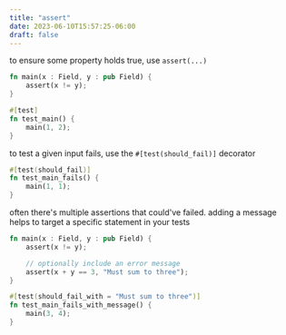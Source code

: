 ```yaml
---
title: "assert"
date: 2023-06-10T15:57:25-06:00
draft: false
---
```


to ensure some property holds true, use `assert(...)`

```rust {.codebox}
fn main(x : Field, y : pub Field) {
    assert(x != y);
}

#[test]
fn test_main() {
    main(1, 2);
}
```

to test a given input fails, use the `#[test(should_fail)]` decorator

```rust {.codebox}
#[test(should_fail)]
fn test_main_fails() {
    main(1, 1);
}
```

often there's multiple assertions that could've failed.  adding a message helps to target a specific statement in your tests

```rust {.codebox}
fn main(x : Field, y : pub Field) {
    assert(x != y);

    // optionally include an error message
    assert(x + y == 3, "Must sum to three");
}

#[test(should_fail_with = "Must sum to three")]
fn test_main_fails_with_message() {
    main(3, 4);
}
```